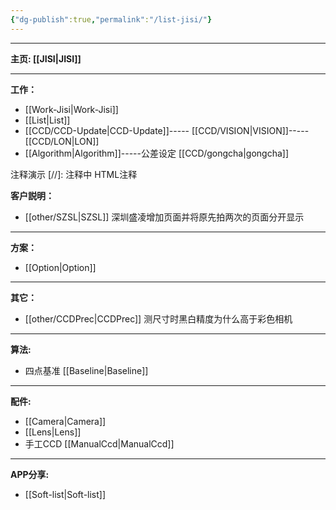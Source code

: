 ```yaml
---
{"dg-publish":true,"permalink":"/list-jisi/"}
---
```



---

**主页: [[JISI\|JISI]]**

---
**工作：**
- [[Work-Jisi\|Work-Jisi]]        
- [[List\|List]]
- [[CCD/CCD-Update\|CCD-Update]]----- [[CCD/VISION\|VISION]]-----[[CCD/LON\|LON]]
- [[Algorithm\|Algorithm]]-----公差设定 [[CCD/gongcha\|gongcha]]

注释演示
[//]: 注释中
HTML注释
<!-- 注释中-->

**客户説明：**
- [[other/SZSL\|SZSL]] 深圳盛凌增加页面并将原先拍两次的页面分开显示

---
**方案：**
- [[Option\|Option]]

---
**其它：**
- [[other/CCDPrec\|CCDPrec]] 测尺寸时黑白精度为什么高于彩色相机

---
**算法:**  
- 四点基准 [[Baseline\|Baseline]]

---
**配件:**
- [[Camera\|Camera]]
- [[Lens\|Lens]]
- 手工CCD [[ManualCcd\|ManualCcd]]

---
**APP分享:** 
- [[Soft-list\|Soft-list]]  


